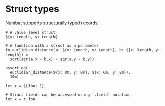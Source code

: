 # Struct types

Numbat supports structurally typed records:

```nbt
# A value level struct
${x: Length, y: Length}

# A function with a struct as a parameter
fn euclidian_distance(a: ${x: Length, y: Length}, b: ${x: Length, y: Length}) =
  sqrt(sqr(a.x - b.x) + sqr(a.y - b.y))
  
assert_eq(
  euclidian_distance(${x: 0m, y: 0m}, ${x: 6m, y: 8m}),
  10m)
  
let r = ${foo: 1}

# Struct fields can be accessed using `.field` notation
let x = r.foo
```
